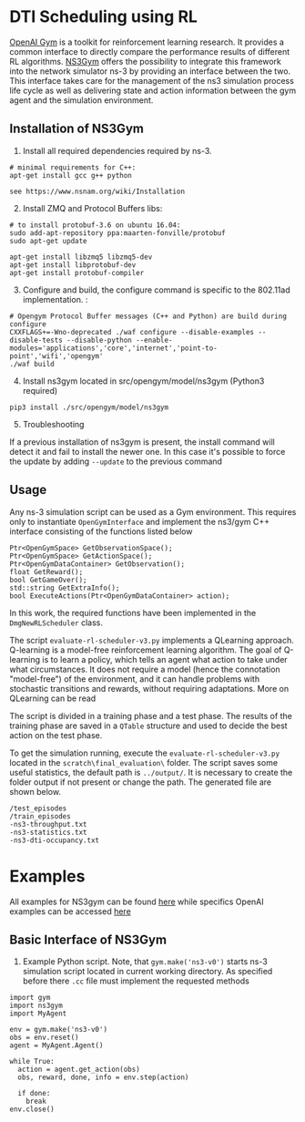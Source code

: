 # DTI Scheduling using RL

[OpenAI Gym](https://gym.openai.com/) is a toolkit for reinforcement learning research. It provides a common interface to directly compare the performance results of different RL algorithms.
[NS3Gym](https://github.com/tkn-tub/ns3-gym) offers the possibility to integrate this framework into the network simulator ns-3 by providing an interface between the two.
This interface takes care for the management of the ns3 simulation process life cycle as well as delivering state and action information between the gym agent and the simulation environment.

## Installation of NS3Gym

1. Install all required dependencies required by ns-3.
```
# minimal requirements for C++:
apt-get install gcc g++ python

see https://www.nsnam.org/wiki/Installation
```
2. Install ZMQ and Protocol Buffers libs:
```
# to install protobuf-3.6 on ubuntu 16.04:
sudo add-apt-repository ppa:maarten-fonville/protobuf
sudo apt-get update

apt-get install libzmq5 libzmq5-dev
apt-get install libprotobuf-dev
apt-get install protobuf-compiler
```
3. Configure and build, the configure command is specific to the 802.11ad implementation. :
```
# Opengym Protocol Buffer messages (C++ and Python) are build during configure
CXXFLAGS+=-Wno-deprecated ./waf configure --disable-examples --disable-tests --disable-python --enable-modules='applications','core','internet','point-to-point','wifi','opengym'
./waf build
```

4. Install ns3gym located in src/opengym/model/ns3gym (Python3 required)
```
pip3 install ./src/opengym/model/ns3gym
```

5. Troubleshooting

If a previous installation of ns3gym is present, the install command will detect it and fail to install the newer one. In this case it's possible to force the update by adding `--update` to the previous command





## Usage

Any ns-3 simulation script can be used as a Gym environment. This requires only to instantiate `OpenGymInterface` and implement the ns3/gym C++ interface consisting of the functions listed below
```
Ptr<OpenGymSpace> GetObservationSpace();
Ptr<OpenGymSpace> GetActionSpace();
Ptr<OpenGymDataContainer> GetObservation();
float GetReward();
bool GetGameOver();
std::string GetExtraInfo();
bool ExecuteActions(Ptr<OpenGymDataContainer> action);
```
In this work, the required functions have been implemented in the `DmgNewRLScheduler` class.

The script `evaluate-rl-scheduler-v3.py` implements a QLearning approach.
Q-learning is a model-free reinforcement learning algorithm. The goal of Q-learning is to learn a policy, which tells an agent what action to take under what circumstances. It does not require a model (hence the connotation "model-free") of the environment, and it can handle problems with stochastic transitions and rewards, without requiring adaptations.
More on QLearning can be read

The script is divided in a training phase and a test phase. The results of the training phase are saved in a `QTable` structure and used to decide the best action on the test phase.

To get the simulation running, execute the `evaluate-rl-scheduler-v3.py` located in the `scratch\final_evaluation\` folder. The script saves some useful statistics, the default path is `../output/`. It is necessary to create the folder output if not present or change the path.
The generated file are shown below.
```
/test_episodes
/train_episodes
-ns3-throughput.txt
-ns3-statistics.txt
-ns3-dti-occupancy.txt
```

Examples
========

All examples for NS3gym can be found [here](https://github.com/tkn-tub/ns3-gym/tree/master/scratch) while specifics OpenAI examples can be accessed [here](https://github.com/openai/gym/tree/master/examples)

## Basic Interface of NS3Gym

1. Example Python script. Note, that `gym.make('ns3-v0')` starts ns-3 simulation script located in current working directory. As specified before there `.cc` file must implement the requested methods
```
import gym
import ns3gym
import MyAgent

env = gym.make('ns3-v0')
obs = env.reset()
agent = MyAgent.Agent()

while True:
  action = agent.get_action(obs)
  obs, reward, done, info = env.step(action)

  if done:
    break
env.close()
```
